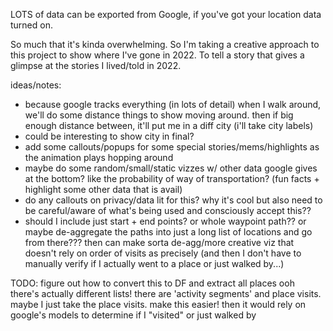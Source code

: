 LOTS of data can be exported from Google, if you've got your location data turned on.

So much that it's kinda overwhelming. So I'm taking a creative approach to this project to show where I've gone in 2022. To tell a story that gives a glimpse at the stories I lived/told in 2022.

ideas/notes:

* because google tracks everything (in lots of detail) when I walk around, we'll do some distance things to show moving around. then if big enough distance between, it'll put me in a diff city (i'll take city labels)
* could be interesting to show city in final?
* add some callouts/popups for some special stories/mems/highlights as the animation plays hopping around
* maybe do some random/small/static vizzes w/ other data google gives at the bottom? like the probability of way of transportation? (fun facts + highlight some other data that is avail)
* do any callouts on privacy/data lit for this? why it's cool but also need to be careful/aware of what's being used and consciously accept this??
* should I include just start + end points? or whole waypoint path?? or maybe de-aggregate the paths into just a long list of locations and go from there??? then can make sorta de-agg/more creative viz that doesn't rely on order of visits as precisely (and then I don't have to manually verify if I actually went to a place or just walked by...)

TODO: figure out how to convert this to DF and extract all places
ooh there's actually different lists! there are 'activity segments' and place visits. maybe I just take the place visits. make this easier! then it would rely on google's models to determine if I "visited" or just walked by